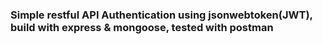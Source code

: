 ### Simple restful API Authentication using jsonwebtoken(JWT), build with express & mongoose, tested with postman